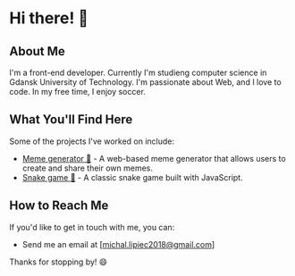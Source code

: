 # Hi there! 👋

## About Me

I'm a front-end developer. Currently I'm studieng computer science in Gdansk University of Technology. I'm passionate about Web, and I love to code. In my free time, I enjoy soccer.

## What You'll Find Here

Some of the projects I've worked on include:

- [Meme generator 🥸](https://mymemegenerator.netlify.app/) - A web-based meme generator that allows users to create and share their own memes.
- [Snake game 🐍](https://snake-game-js-michal.netlify.app/) - A classic snake game built with JavaScript.

## How to Reach Me

If you'd like to get in touch with me, you can:

- Send me an email at [michal.lipiec2018@gmail.com]

Thanks for stopping by! 😄
